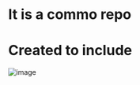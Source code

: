 # It is a commo repo
# Created to include
![image](https://user-images.githubusercontent.com/26479291/183279683-399ba08a-2f12-4f45-904d-5b224016cabb.png)
